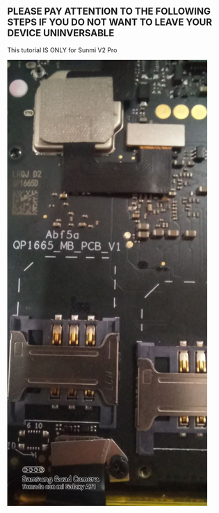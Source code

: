 ## PLEASE PAY ATTENTION TO THE FOLLOWING STEPS IF YOU DO NOT WANT TO LEAVE YOUR DEVICE UNINVERSABLE
This tutorial IS ONLY for Sunmi V2 Pro

![](https://github.com/niko-forte/sunmi_mods/blob/main/tutorials/data/TestPoint_1.png)
